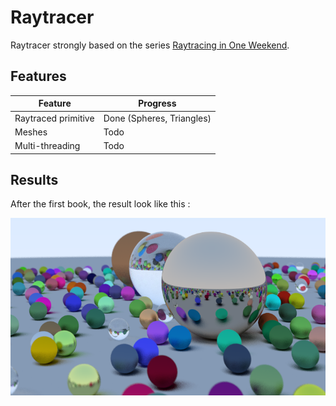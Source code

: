 # Raytracer

 Raytracer strongly based on the series 
 [Raytracing in One Weekend](https://raytracing.github.io/books/RayTracingInOneWeekend.html).

## Features 

| Feature                          | Progress                  |
|----------------------------------|---------------------------|
| Raytraced primitive              | Done (Spheres, Triangles) |
| Meshes                           | Todo                      |
| Multi-threading                  | Todo                      |

## Results

After the first book, the result look like this :

![](Outputs/w-e1stResult.png)
